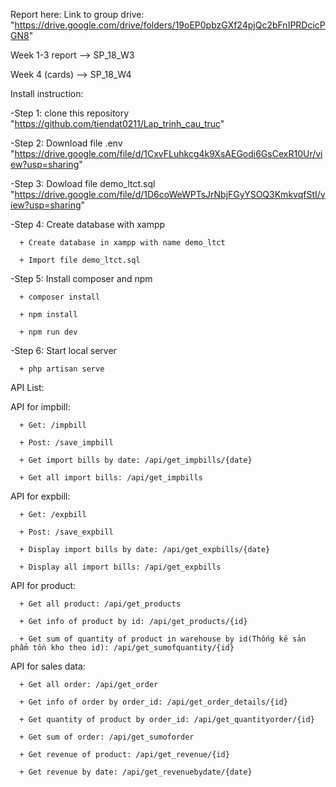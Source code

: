 Report here:
Link to group drive: "https://drive.google.com/drive/folders/19oEP0pbzGXf24pjQc2bFnIPRDcicPGN8"

Week 1-3 report --> SP_18_W3

Week 4 (cards) --> SP_18_W4

Install instruction:

-Step 1: clone this repository "https://github.com/tiendat0211/Lap_trinh_cau_truc"

-Step 2: Download file .env "https://drive.google.com/file/d/1CxvFLuhkcg4k9XsAEGodi6GsCexR10Ur/view?usp=sharing"

-Step 3: Dowload file demo_ltct.sql "https://drive.google.com/file/d/1D6coWeWPTsJrNbjFGyYSOQ3KmkvqfStI/view?usp=sharing"

-Step 4: Create database with xampp

      + Create database in xampp with name demo_ltct

      + Import file demo_ltct.sql

-Step 5: Install composer and npm

      + composer install

      + npm install 

      + npm run dev

-Step 6: Start local server

      + php artisan serve


API List:

API for impbill:

      + Get: /impbill

      + Post: /save_impbill

      + Get import bills by date: /api/get_impbills/{date}

      + Get all import bills: /api/get_impbills

API for expbill:

      + Get: /expbill

      + Post: /save_expbill

      + Display import bills by date: /api/get_expbills/{date}

      + Display all import bills: /api/get_expbills

API for product:

      + Get all product: /api/get_products

      + Get info of product by id: /api/get_products/{id}

      + Get sum of quantity of product in warehouse by id(Thống kê sản phẩm tồn kho theo id): /api/get_sumofquantity/{id}

API for sales data:

      + Get all order: /api/get_order

      + Get info of order by order_id: /api/get_order_details/{id}

      + Get quantity of product by order_id: /api/get_quantityorder/{id}

      + Get sum of order: /api/get_sumoforder

      + Get revenue of product: /api/get_revenue/{id}

      + Get revenue by date: /api/get_revenuebydate/{date}
      
      

